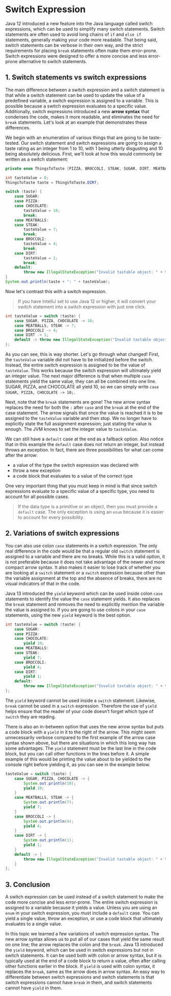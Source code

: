 # Switch Expression

Java 12 introduced a new feature into the Java language called switch expressions, which can be used to simplify many switch statements. Switch statements are often used to avoid long chains of `if` and `else if` statements, generally making your code more readable. That being said, switch statements can be verbose in their own way, and the strict requirements for placing `break` statements often make them error-prone. Switch expressions were designed to offer a more concise and less error-prone alternative to switch statements. 

## 1. Switch statements vs switch expressions

The main difference between a switch expression and a switch statement is that while a switch statement can be used to update the value of a predefined variable, a switch expression is assigned to a variable. This is possible because a switch expression evaluates to a specific value. Additionally, switch expressions introduced a new **arrow syntax** that condenses the code, makes it more readable, and eliminates the need for `break` statements. Let's look at an example that demonstrates these differences.

We begin with an enumeration of various things that are going to be taste-tested. Our switch statement and switch expressions are going to assign a taste rating as an integer from 1 to 10, with 1 being utterly disgusting and 10 being absolutely delicious. First, we'll look at how this would commonly be written as a switch statement:
```java
private enum ThingsToTaste {PIZZA, BROCCOLI, STEAK, SUGAR, DIRT, MEATBALLS, CHOCOLATE}

int tasteValue = 0;
ThingsToTaste taste = ThingsToTaste.DIRT;

switch (taste) {
    case SUGAR:
    case PIZZA:
    case CHOCOLATE:
        tasteValue = 10;
        break;
    case MEATBALLS:
    case STEAK:
        tasteValue = 7;
        break;
    case BROCCOLI:
        tasteValue = 4;
        break;
    case DIRT:
        tasteValue = 1;
        break;
    default:
        throw new IllegalStateException("Invalid tastable object: " + taste);
}
System.out.println(taste + ": " + tasteValue);
```

Now let's contrast this with a switch expression.

> If you have IntelliJ set to use Java 12 or higher, it will convert your switch statement into a switch expression with just one click.
```java
int tasteValue = switch (taste) {
    case SUGAR, PIZZA, CHOCOLATE -> 10;
    case MEATBALLS, STEAK -> 7;
    case BROCCOLI -> 4;
    case DIRT -> 1;
    default -> throw new IllegalStateException("Invalid tastable object: " + taste);
};
```

As you can see, this is way shorter. Let's go through what changed! First, the `tasteValue` variable did not have to be initialized before the switch. Instead, the entire switch expression is assigned to be the value of `tasteValue`. This works because the switch expression will ultimately yield an integer value. The next major difference is that when multiple `case` statements yield the same value, they can all be combined into one line. SUGAR, PIZZA, and CHOCOLATE all yield 10, so we can simply write `case SUGAR, PIZZA, CHOCOLATE -> 10;`.

Next, note that the `break` statements are gone! The new arrow syntax replaces the need for both the `:` after `case` and the `break` at the end of the case statement. The arrow signals that once the value is reached it is to be assigned to the `tasteValue` variable and then stop. We no longer have to explicitly state the full assignment expression; just stating the value is enough. The JVM knows to set the integer value to `tasteValue`.

We can still have a `default` case at the end as a fallback option. Also notice that in this example the `default` case does not return an integer, but instead throws an exception. In fact, there are three possibilities for what can come after the arrow:

- a value of the type the switch expression was declared with
- throw a new exception
- a code block that evaluates to a value of the correct type

One very important thing that you must keep in mind is that since switch expressions evaluate to a specific value of a specific type, you need to account for all possible cases.

> If the data type is a primitive or an object, then you must provide a `default` case. The only exception is using an `enum` because it is easier to account for every possibility.

## 2. Variations of switch expressions

You can also use colon `case` statements in a switch expression. The only real difference in the code would be that a regular old `switch` statement is assigned to a variable and there are no breaks. While this is a valid option, it is not preferable because it does not take advantage of the newer and more compact arrow syntax. It also makes it easier to lose track of whether you are looking at a `switch` statement or a `switch` expression because other than the variable assignment at the top and the absence of breaks, there are no visual indicators of that in the code.

Java 13 introduced the `yield` keyword which can be used inside colon `case` statements to identify the value the `case` statement yields. It also replaces the `break` statement and removes the need to explicitly mention the variable the value is assigned to. If you are going to use colons in your `case` statements, using the new `yield` keyword is the best option.
```java
int tasteValue = switch (taste) {                                               
    case SUGAR:                                                                 
    case PIZZA:                                                                 
    case CHOCOLATE:                                                             
        yield 10;                                                               
    case MEATBALLS:                                                             
    case STEAK:                                                                 
        yield 7;                                                                
    case BROCCOLI:                                                              
        yield 4;                                                                                                                                    
    case DIRT:                                                                  
        yield 1;                                                                
    default:                                                                    
        throw new IllegalStateException("Invalid tastable object: " + taste);   
};
```

The `yield` keyword cannot be used inside a `switch` statement. Likewise, `break` cannot be used in a `switch` expression. Therefore the use of `yield` helps ensure that the reader of your code doesn't forget which type of `switch` they are reading.

There is also an in-between option that uses the new arrow syntax but puts a code block with a `yield` in it to the right of the arrow. This might seem unnecessarily verbose compared to the first example of the arrow case syntax shown above, but there are situations in which this long way has some advantages. The `yield` statement must be the last line in the code block, but you can call other functions in the lines before it. A simple example of this would be printing the value about to be yielded to the console right before yielding it, as you can see in the example below.
```java
tasteValue = switch (taste) {
    case SUGAR, PIZZA, CHOCOLATE -> {
        System.out.println(10);
        yield 10;
    }
    case MEATBALLS, STEAK -> {
        System.out.println(7);
        yield 7;
    }
    case BROCCOLI -> {
        System.out.println(4);
        yield 4;
    }
    case DIRT -> {
        System.out.println(1);
        yield 1;
    }
    default -> {
        throw new IllegalStateException("Invalid tastable object: " + taste);
    }
};
```

## 3. Conclusion

A switch expression can be used instead of a switch statement to make the code more concise and less error-prone. The entire switch expression is assigned to a variable because it yields a value. Unless you are using an `enum` in your switch expression, you must include a `default` case. You can yield a single value, throw an exception, or use a code block that ultimately evaluates to a single value.

In this topic we learned a few variations of switch expression syntax. The new arrow syntax allows us to put all of our cases that yield the same result on one line; the arrow replaces the colon and the `break`. Java 13 introduced the `yield` keyword, which can be used in switch expressions but not in switch statements. It can be used both with colon or arrow syntax, but it is typically used at the end of a code block to return a value, often after calling other functions earlier in the block. If `yield` is used with colon syntax, it replaces the `break`, same as the arrow does in arrow syntax. An easy way to differentiate between switch expressions and switch statements is that switch expressions cannot have `break` in them, and switch statements cannot have `yield` in them. 
